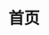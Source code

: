 ---
home: true
layout: BlogHome
icon: home
title: 首页
heroAlt: 背景图片
heroImage: /goutou.svg
bgImage: https://img.brinish.eu.org:6205/images/2023/04/11/3d0c8af0d20329a680e4012f31a4b4d1.jpg
heroText: brinishness
heroFullScreen: true
tagline: 开发经验总结
projects: 
  - icon: link
    name: jenkins
    desc: jenkins
    link: http://jenkins.brinishness.eu.org:7480
    
  - icon: link
    name: gitlab
    desc: gitlab
    link: http://jenkins.brinishness.eu.org:7580

  - icon: link
    name: pan
    desc: cloudreve
    link: https://pan.brinish.eu.org:6206

  - icon: link
    name: img
    desc: chereveto
    link: https://img.brinish.eu.org:6205

  - icon: link
    name: obs
    desc: owncast
    link: http://obs.brinish.eu.org:5204
    
  - icon: link
    name: logstash
    desc: logstash
    link: http://logstash.brinishness.eu.org:7880
    
  - icon: link
    name: zentao
    desc: zentao
    link: http://zentao.brinishness.eu.org:7380
    
  - icon: link
    name: spug
    desc: spug
    link: http://spug.brinishness.eu.org:7280
    
  - icon: link
    name: nexus
    desc: nexus
    link: http://nexus.brinishness.eu.org:7680
    
  - icon: link
    name: verdiccio
    desc: verdiccio
    link: http://verdaccio.brinishness.eu.org:7780
    
  - icon: link
    name: harbor
    desc: harbor
    link: http://harbor.brinishness.eu.org:7980
    
  - icon: link
    name: yapi
    desc: yapi
    link: http://yapi.brinishness.eu.org:8080
    
  - icon: link
    name: influxdb
    desc: influxdb
    link: http://influxdb.brinishness.eu.org:8180
    
  - icon: link
    name: minio
    desc: minio
    link: http://minio.brinishness.eu.org:8480
    
  - icon: link
    name: emqx
    desc: emqx
    link: http://emqx.brinishness.eu.org:8580
    
  - icon: link
    name: moredoc
    desc: moredoc
    link: http://moredoc.brinishness.eu.org:8680
    
  - icon: link
    name: jira
    desc: jira
    link: http://jira.brinishness.eu.org:8780
    
  - icon: link
    name: confluence
    desc: confluence
    link: http://confluence.brinishness.eu.org:8880
    
    
##footer: 自定义你的页脚文字
---